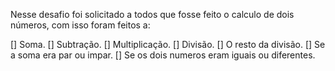 Nesse desafio foi solicitado a todos que fosse feito o calculo de dois números, com isso foram feitos a:

[] Soma.
[] Subtração.
[] Multiplicação.
[] Divisão.
[] O resto da divisão.
[] Se a soma era par ou impar.
[] Se os dois numeros eram iguais ou diferentes.

